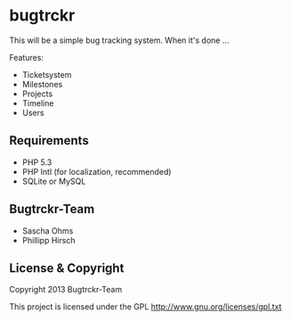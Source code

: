 # bugtrckr

This will be a simple bug tracking system. When it's done ...

Features:

* Ticketsystem
* Milestones
* Projects
* Timeline
* Users

## Requirements
* PHP 5.3
* PHP Intl (for localization, recommended)
* SQLite or MySQL

## Bugtrckr-Team
* Sascha Ohms 
* Phillipp Hirsch

## License & Copyright
Copyright 2013 Bugtrckr-Team

This project is licensed under the GPL
http://www.gnu.org/licenses/gpl.txt
